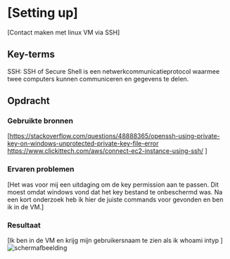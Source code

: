 # [Setting up]

[Contact maken met linux VM via SSH]

## Key-terms

SSH: SSH of Secure Shell is een netwerkcommunicatieprotocol waarmee twee computers kunnen communiceren en gegevens te delen.

## Opdracht

### Gebruikte bronnen

[https://stackoverflow.com/questions/48888365/openssh-using-private-key-on-windows-unprotected-private-key-file-error
https://www.clickittech.com/aws/connect-ec2-instance-using-ssh/
]

### Ervaren problemen

[Het was voor mij een uitdaging om de key permission aan te passen. Dit moest omdat windows vond dat het key bestand te onbeschermd was. Na een kort onderzoek heb ik hier de juiste commands voor gevonden en ben ik in de VM.]

### Resultaat

[Ik ben in de VM en krijg mijn gebruikersnaam te zien als ik whoami intyp ]
![schermafbeelding](/00_includes/SettingUp.pngS)
